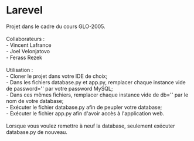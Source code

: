 # Larevel
Projet dans le cadre du cours GLO-2005.<br>
<br>
Collaborateurs :<br>
    - Vincent Lafrance<br>
    - Joel Velonjatovo<br>
    - Ferass Rezek<br>
<br>
Utilisation :<br>
    - Cloner le projet dans votre IDE de choix;<br>
    - Dans les fichiers database.py et app.py, remplacer chaque instance vide de password='' par votre password MySQL;<br>
    - Dans ces mêmes fichiers, remplacer chaque instance vide de db='' par le nom de votre database;<br>
    - Exécuter le fichier database.py afin de peupler votre database;<br>
    - Exécuter le fichier app.py afin d'avoir accès à l'application web.<br>
<br>
Lorsque vous voulez remettre à neuf la database, seulement exécuter database.py de nouveau.
